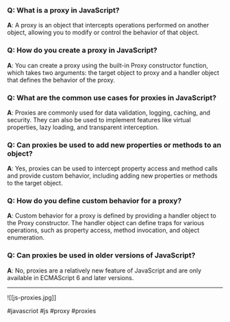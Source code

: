### Q: What is a proxy in JavaScript?

**A**: A proxy is an object that intercepts operations performed on another object, allowing you to modify or control the behavior of that object.

### Q: How do you create a proxy in JavaScript?

**A**: You can create a proxy using the built-in Proxy constructor function, which takes two arguments: the target object to proxy and a handler object that defines the behavior of the proxy.

### Q: What are the common use cases for proxies in JavaScript?

**A**: Proxies are commonly used for data validation, logging, caching, and security. They can also be used to implement features like virtual properties, lazy loading, and transparent interception.

### Q: Can proxies be used to add new properties or methods to an object?

**A**: Yes, proxies can be used to intercept property access and method calls and provide custom behavior, including adding new properties or methods to the target object.

### Q: How do you define custom behavior for a proxy?

**A**: Custom behavior for a proxy is defined by providing a handler object to the Proxy constructor. The handler object can define traps for various operations, such as property access, method invocation, and object enumeration.

### Q: Can proxies be used in older versions of JavaScript?

**A**: No, proxies are a relatively new feature of JavaScript and are only available in ECMAScript 6 and later versions.


***
![[js-proxies.jpg]]

#javascriot #js #proxy
#proxies
